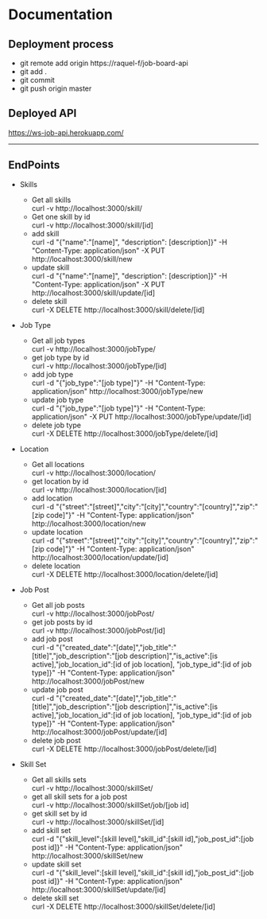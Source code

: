 # **Documentation**

Deployment process
-------------
- git remote add origin https://raquel-f/job-board-api
- git add .
- git commit
- git push origin master

Deployed API
-------------
https://ws-job-api.herokuapp.com/

-------------
**EndPoints**
-------------

- Skills
  - Get all skills <br>
curl -v http://localhost:3000/skill/
  - Get one skill by id <br>
curl -v http://localhost:3000/skill/[id]
  - add skill  <br>
curl -d "{\"name\":\"[name]\", \"description\": [description]}" -H "Content-Type: application/json" -X PUT http://localhost:3000/skill/new
  - update skill <br>
curl -d "{\"name\":\"[name]\", \"description\": [description]}" -H "Content-Type: application/json" -X PUT http://localhost:3000/skill/update/[id]
  - delete skill <br>
curl -X DELETE http://localhost:3000/skill/delete/[id]

- Job Type
  - Get all job types <br>
curl -v http://localhost:3000/jobType/
  - get job type by id <br>
curl -v http://localhost:3000/jobType/[id]
  - add job type <br>
curl -d "{\"job_type\":\"[job type]\"}" -H "Content-Type: application/json" http://localhost:3000/jobType/new
  - update job type <br>
curl -d "{\"job_type\":\"[job type]\"}" -H "Content-Type: application/json" -X PUT http://localhost:3000/jobType/update/[id]
  - delete job type <br>
curl -X DELETE http://localhost:3000/jobType/delete/[id]

- Location
  - Get all locations <br>
curl -v http://localhost:3000/location/
  - get location by id <br>
curl -v http://localhost:3000/location/[id]
  - add location <br>
curl -d "{\"street\":\"[street]\",\"city\":\"[city]\",\"country\":\"[country]\",\"zip\":\"[zip code]\"}" -H "Content-Type: application/json" http://localhost:3000/location/new
  - update location  <br>
curl -d "{\"street\":\"[street]\",\"city\":\"[city]\",\"country\":\"[country]\",\"zip\":\"[zip code]\"}" -H "Content-Type: application/json" http://localhost:3000/location/update/[id]
  - delete location <br>
curl -X DELETE http://localhost:3000/location/delete/[id]

- Job Post
  - Get all job posts <br>
curl -v http://localhost:3000/jobPost/
  - get job posts by id <br>
curl -v http://localhost:3000/jobPost/[id]
  - add job post <br>
curl -d "{\"created_date\":\"[date]\",\"job_title\":\"[title]\",\"job_description\":\"[job description]\",\"is_active\":[is active],\"job_location_id\":[id of job location], \"job_type_id\":[id of job type]}" -H "Content-Type: application/json" http://localhost:3000/jobPost/new
  - update job post <br>
curl -d "{\"created_date\":\"[date]\",\"job_title\":\"[title]\",\"job_description\":\"[job description]\",\"is_active\":[is active],\"job_location_id\":[id of job location], \"job_type_id\":[id of job type]}" -H "Content-Type: application/json" http://localhost:3000/jobPost/update/[id]
  - delete job post <br>
curl -X DELETE http://localhost:3000/jobPost/delete/[id]


- Skill Set
  - Get all skills sets <br>
curl -v http://localhost:3000/skillSet/
  - get all skill sets for a job post <br>
curl -v http://localhost:3000/skillSet/job/[job id]
  - get skill set by id <br>
curl -v http://localhost:3000/skillSet/[id]
  - add skill set <br>
curl -d "{\"skill_level\":[skill level],\"skill_id\":[skill id],\"job_post_id\":[job post id]}" -H "Content-Type: application/json" http://localhost:3000/skillSet/new
  - update skill set <br>
curl -d "{\"skill_level\":[skill level],\"skill_id\":[skill id],\"job_post_id\":[job post id]}" -H "Content-Type: application/json" http://localhost:3000/skillSet/update/[id]
  - delete skill set <br>
curl -X DELETE http://localhost:3000/skillSet/delete/[id]
